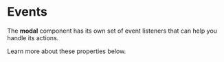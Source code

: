 # Events

The **modal** component has its own set of event listeners that can help you handle its actions.

Learn more about these properties below.